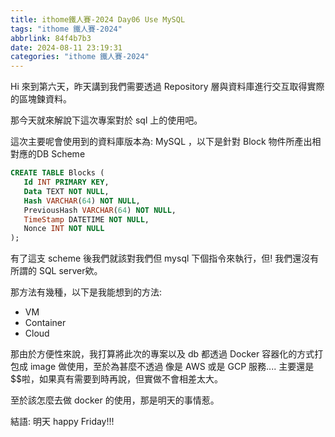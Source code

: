 ```yaml
---
title: ithome鐵人賽-2024 Day06 Use MySQL
tags: "ithome 鐵人賽-2024"
abbrlink: 84f4b7b3
date: 2024-08-11 23:19:31
categories: "ithome 鐵人賽-2024"
---
```

Hi 來到第六天，昨天講到我們需要透過 Repository 層與資料庫進行交互取得實際的區塊鍊資料。

那今天就來解說下這次專案對於 sql 上的使用吧。

<!--more-->
這次主要呢會使用到的資料庫版本為: MySQL ，以下是針對 Block 物件所產出相對應的DB Scheme

```sql
CREATE TABLE Blocks (
   Id INT PRIMARY KEY,
   Data TEXT NOT NULL,
   Hash VARCHAR(64) NOT NULL,
   PreviousHash VARCHAR(64) NOT NULL,
   TimeStamp DATETIME NOT NULL,
   Nonce INT NOT NULL
);
```

有了這支 scheme 後我們就該對我們但 mysql 下個指令來執行，但! 我們還沒有所謂的 SQL server欸。

那方法有幾種，以下是我能想到的方法:

- VM
- Container
- Cloud

那由於方便性來說，我打算將此次的專案以及 db 都透過 Docker 容器化的方式打包成 image 做使用，至於為甚麼不透過 像是 AWS 或是 GCP 服務.... 主要還是$$啦，如果真有需要到時再說，但實做不會相差太大。

至於該怎麼去做 docker 的使用，那是明天的事情惹。

結語:  明天 happy Friday!!!
